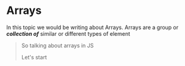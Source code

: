 # Arrays
In this topic we would be writing about Arrays.
Arrays are a group or ___collection of___ similar or different types of element 
>So talking about arrays in JS
>
>Let's start
